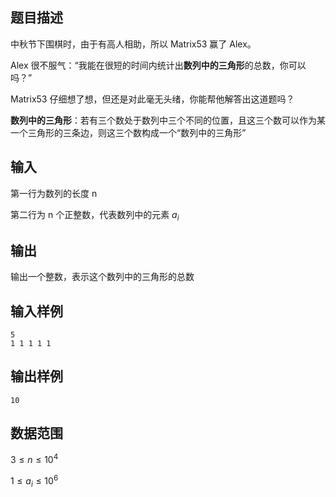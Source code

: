 ## 题目描述

中秋节下围棋时，由于有高人相助，所以 Matrix53 赢了 Alex。

Alex 很不服气：“我能在很短的时间内统计出**数列中的三角形**的总数，你可以吗？”

Matrix53 仔细想了想，但还是对此毫无头绪，你能帮他解答出这道题吗？

**数列中的三角形**：若有三个数处于数列中三个不同的位置，且这三个数可以作为某一个三角形的三条边，则这三个数构成一个“数列中的三角形”

## 输入

第一行为数列的长度 n

第二行为 n 个正整数，代表数列中的元素 $a_i$

## 输出

输出一个整数，表示这个数列中的三角形的总数

## 输入样例

    5
    1 1 1 1 1

## 输出样例

    10

## 数据范围

$3\leq n \leq 10^4$

$1\leq a_i \leq 10^6$
